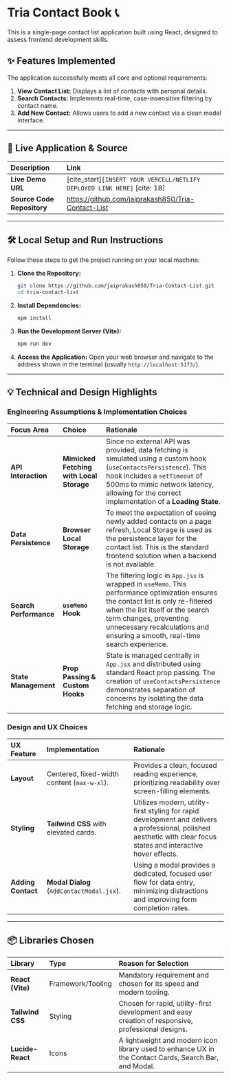 # Tria Contact Book 📞

This is a single-page contact list application built using React, designed to assess frontend development skills.

## ✨ Features Implemented

The application successfully meets all core and optional requirements:

1.  **View Contact List:** Displays a list of contacts with personal details.
2.  **Search Contacts:** Implements real-time, case-insensitive filtering by contact name.
3.  **Add New Contact:** Allows users to add a new contact via a clean modal interface.

-----

## 🚀 Live Application & Source

| Description | Link |
| :--- | :--- |
| **Live Demo URL** | [cite\_start]`[INSERT YOUR VERCELL/NETLIFY DEPLOYED LINK HERE]` [cite: 18] |
| **Source Code Repository** | https://github.com/jaiprakash850/Tria-Contact-List |

-----

## 🛠️ Local Setup and Run Instructions

Follow these steps to get the project running on your local machine:

1.  **Clone the Repository:**

    ```bash
    git clone https://github.com/jaiprakash850/Tria-Contact-List.git
    cd tria-contact-list
    ```

2.  **Install Dependencies:**

    ```bash
    npm install
    ```

3.  **Run the Development Server (Vite):**

    ```bash
    npm run dev
    ```

4.  **Access the Application:**
    Open your web browser and navigate to the address shown in the terminal (usually `http://localhost:5173/`).

-----

## 💡 Technical and Design Highlights

### Engineering Assumptions & Implementation Choices

| Focus Area | Choice | Rationale |
| :--- | :--- | :--- |
| **API Interaction** | **Mimicked Fetching with Local Storage** | Since no external API was provided, data fetching is simulated using a custom hook (`useContactsPersistence`). This hook includes a `setTimeout` of 500ms to mimic network latency, allowing for the correct implementation of a **Loading State**. |
| **Data Persistence** | **Browser Local Storage** | To meet the expectation of seeing newly added contacts on a page refresh, Local Storage is used as the persistence layer for the contact list. This is the standard frontend solution when a backend is not available. |
| **Search Performance** | **`useMemo` Hook** | The filtering logic in `App.jsx` is wrapped in `useMemo`. This performance optimization ensures the contact list is only re-filtered when the list itself or the search term changes, preventing unnecessary recalculations and ensuring a smooth, real-time search experience. |
| **State Management** | **Prop Passing & Custom Hooks** | State is managed centrally in `App.jsx` and distributed using standard React prop passing. The creation of `useContactsPersistence` demonstrates separation of concerns by isolating the data fetching and storage logic. |

### Design and UX Choices

| UX Feature | Implementation | Rationale |
| :--- | :--- | :--- |
| **Layout** | Centered, fixed-width content (`max-w-xl`). | Provides a clean, focused reading experience, prioritizing readability over screen-filling elements. |
| **Styling** | **Tailwind CSS** with elevated cards. | Utilizes modern, utility-first styling for rapid development and delivers a professional, polished aesthetic with clear focus states and interactive hover effects. |
| **Adding Contact** | **Modal Dialog** (`AddContactModal.jsx`). | Using a modal provides a dedicated, focused user flow for data entry, minimizing distractions and improving form completion rates. |

-----

## 📦 Libraries Chosen

| Library | Type | Reason for Selection |
| :--- | :--- | :--- |
| **React (Vite)** | Framework/Tooling | Mandatory requirement and chosen for its speed and modern tooling. |
| **Tailwind CSS** | Styling | Chosen for rapid, utility-first development and easy creation of responsive, professional designs. |
| **Lucide-React** | Icons | A lightweight and modern icon library used to enhance UX in the Contact Cards, Search Bar, and Modal. |
